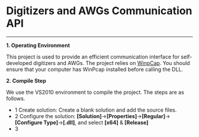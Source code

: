 # Digitizers and AWGs Communication API
___

__1. Operating Environment__

This project is used to provide an efficient communication interface for self-developed digitizers and AWGs. The project relies on 
[WinpCap](https://www.winpcap.org/). You should ensure that your computer has WinPcap installed before calling the DLL.

__2. Compile Step__

We use the VS2010 environment to compile the project. The steps are as follows.

* 1 Create solution: Create a blank solution and add the source files. 
* 2 Configure the solution: __[Solution]__->__[Properties]__->__[Regular]__->__[Configure Type]__->__[.dll]__, and select __[x64]__ & __[Release]__
* 3 
